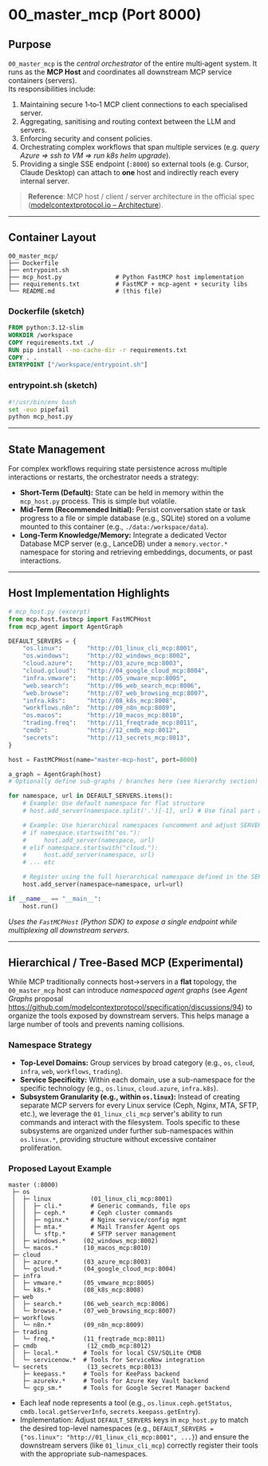 # 00_master_mcp (Port 8000)

## Purpose

`00_master_mcp` is the *central orchestrator* of the entire multi‑agent system.  It runs as the **MCP Host** and coordinates all downstream MCP service containers (servers).  
Its responsibilities include:

1. Maintaining secure 1‑to‑1 MCP client connections to each specialised server.
2. Aggregating, sanitising and routing context between the LLM and servers.
3. Enforcing security and consent policies.
4. Orchestrating complex workflows that span multiple services (e.g. *query Azure ⇒ ssh to VM ⇒ run k8s helm upgrade*).
5. Providing a single SSE endpoint (`:8000`) so external tools (e.g. Cursor, Claude Desktop) can attach to **one** host and indirectly reach every internal server.

> **Reference**: MCP host / client / server architecture in the official spec ([modelcontextprotocol.io – Architecture](https://modelcontextprotocol.io/specification/2025-03-26/architecture)).

---

## Container Layout

```text
00_master_mcp/
├── Dockerfile
├── entrypoint.sh
├── mcp_host.py               # Python FastMCP host implementation
├── requirements.txt          # FastMCP + mcp‑agent + security libs
└── README.md                 # (this file)
```

### Dockerfile (sketch)

```dockerfile
FROM python:3.12-slim
WORKDIR /workspace
COPY requirements.txt ./
RUN pip install --no-cache-dir -r requirements.txt
COPY . .
ENTRYPOINT ["/workspace/entrypoint.sh"]
```

### entrypoint.sh (sketch)

```bash
#!/usr/bin/env bash
set -euo pipefail
python mcp_host.py
```

---

## State Management

For complex workflows requiring state persistence across multiple interactions or restarts, the orchestrator needs a strategy:

- **Short-Term (Default):** State can be held in memory within the `mcp_host.py` process. This is simple but volatile.
- **Mid-Term (Recommended Initial):** Persist conversation state or task progress to a file or simple database (e.g., SQLite) stored on a volume mounted to this container (e.g., `./data:/workspace/data`).
- **Long-Term Knowledge/Memory:** Integrate a dedicated Vector Database MCP server (e.g., LanceDB) under a `memory.vector.*` namespace for storing and retrieving embeddings, documents, or past interactions.

---

## Host Implementation Highlights

```python
# mcp_host.py (excerpt)
from mcp.host.fastmcp import FastMCPHost
from mcp_agent import AgentGraph

DEFAULT_SERVERS = {
    "os.linux":       "http://01_linux_cli_mcp:8001",
    "os.windows":     "http://02_windows_mcp:8002",
    "cloud.azure":    "http://03_azure_mcp:8003",
    "cloud.gcloud":   "http://04_google_cloud_mcp:8004",
    "infra.vmware":   "http://05_vmware_mcp:8005",
    "web.search":     "http://06_web_search_mcp:8006",
    "web.browse":     "http://07_web_browsing_mcp:8007",
    "infra.k8s":      "http://08_k8s_mcp:8008",
    "workflows.n8n":  "http://09_n8n_mcp:8009",
    "os.macos":       "http://10_macos_mcp:8010",
    "trading.freq":   "http://11_freqtrade_mcp:8011",
    "cmdb":           "http://12_cmdb_mcp:8012",
    "secrets":        "http://13_secrets_mcp:8013",
}

host = FastMCPHost(name="master-mcp-host", port=8000)

a_graph = AgentGraph(host)
# Optionally define sub‑graphs / branches here (see hierarchy section)

for namespace, url in DEFAULT_SERVERS.items():
    # Example: Use default namespace for flat structure
    # host.add_server(namespace.split('.')[-1], url) # Use final part as namespace for flat view

    # Example: Use hierarchical namespaces (uncomment and adjust SERVERS keys)
    # if namespace.startswith("os."):
    #     host.add_server(namespace, url)
    # elif namespace.startswith("cloud."):
    #     host.add_server(namespace, url)
    # ... etc

    # Register using the full hierarchical namespace defined in the SERVERS dictionary keys
    host.add_server(namespace=namespace, url=url)

if __name__ == "__main__":
    host.run()
```

*Uses the `FastMCPHost` (Python SDK) to expose a single endpoint while multiplexing all downstream servers.*

---

## Hierarchical / Tree‑Based MCP (Experimental)

While MCP traditionally connects host→servers in a **flat** topology, the `00_master_mcp` host can introduce *namespaced agent graphs* (see *Agent Graphs* proposal <https://github.com/modelcontextprotocol/specification/discussions/94>) to organize the tools exposed by downstream servers. This helps manage a large number of tools and prevents naming collisions.

### Namespace Strategy

- **Top-Level Domains:** Group services by broad category (e.g., `os`, `cloud`, `infra`, `web`, `workflows`, `trading`).
- **Service Specificity:** Within each domain, use a sub-namespace for the specific technology (e.g., `os.linux`, `cloud.azure`, `infra.k8s`).
- **Subsystem Granularity (e.g., within `os.linux`):** Instead of creating separate MCP servers for every Linux service (Ceph, Nginx, MTA, SFTP, etc.), we leverage the `01_linux_cli_mcp` server's ability to run commands and interact with the filesystem. Tools specific to these subsystems are organized under further sub-namespaces within `os.linux.*`, providing structure without excessive container proliferation.

### Proposed Layout Example

```text
master (:8000)
 ├─ os
 │  ├─ linux           (01_linux_cli_mcp:8001)
 │  │  ├─ cli.*        # Generic commands, file ops
 │  │  ├─ ceph.*       # Ceph cluster commands
 │  │  ├─ nginx.*      # Nginx service/config mgmt
 │  │  ├─ mta.*        # Mail Transfer Agent ops
 │  │  └─ sftp.*       # SFTP server management
 │  ├─ windows.*     (02_windows_mcp:8002)
 │  └─ macos.*       (10_macos_mcp:8010)
 ├─ cloud
 │  ├─ azure.*       (03_azure_mcp:8003)
 │  └─ gcloud.*      (04_google_cloud_mcp:8004)
 ├─ infra
 │  ├─ vmware.*      (05_vmware_mcp:8005)
 │  └─ k8s.*         (08_k8s_mcp:8008)
 ├─ web
 │  ├─ search.*      (06_web_search_mcp:8006)
 │  └─ browse.*      (07_web_browsing_mcp:8007)
 ├─ workflows
 │  └─ n8n.*         (09_n8n_mcp:8009)
 ├─ trading
 │  └─ freq.*        (11_freqtrade_mcp:8011)
 ├─ cmdb              (12_cmdb_mcp:8012)
 │  ├─ local.*       # Tools for local CSV/SQLite CMDB
 │  └─ servicenow.*  # Tools for ServiceNow integration
 └─ secrets           (13_secrets_mcp:8013)
    ├─ keepass.*     # Tools for KeePass backend
    ├─ azurekv.*     # Tools for Azure Key Vault backend
    └─ gcp_sm.*      # Tools for Google Secret Manager backend
```

- Each leaf node represents a tool (e.g., `os.linux.ceph.getStatus`, `cmdb.local.getServerInfo`, `secrets.keepass.getEntry`).
- Implementation: Adjust `DEFAULT_SERVERS` keys in `mcp_host.py` to match the desired top-level namespaces (e.g., `DEFAULT_SERVERS = {"os.linux": "http://01_linux_cli_mcp:8001", ...}`) and ensure the downstream servers (like `01_linux_cli_mcp`) correctly register their tools with the appropriate sub-namespaces.